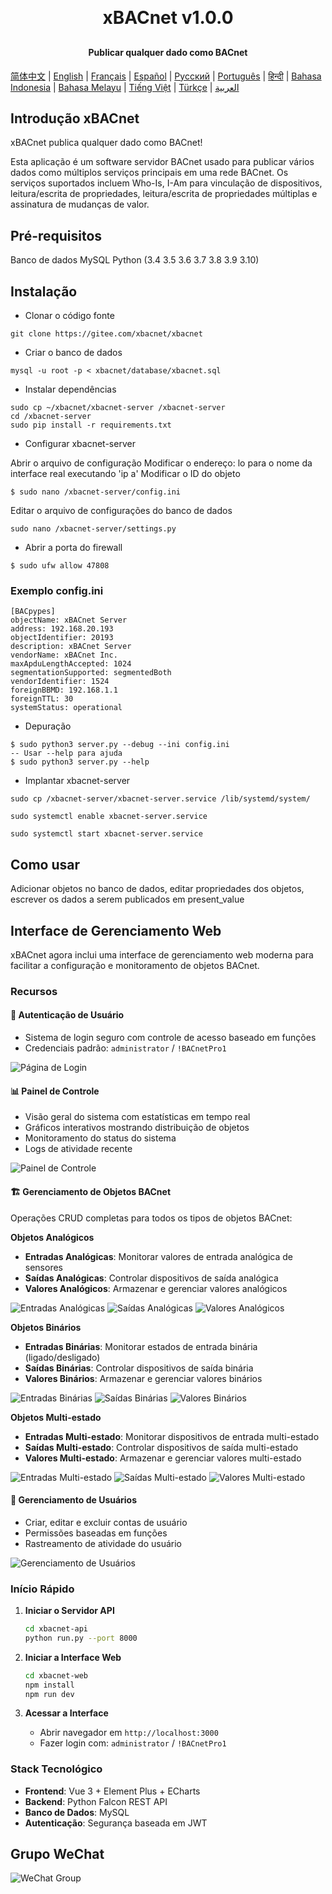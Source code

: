 <h1 align="center" style="margin: 30px 0 30px; font-weight: bold;">xBACnet v1.0.0</h1>
<h4 align="center">Publicar qualquer dado como BACnet</h4>

[简体中文](./README_CN.md) | [English](./README.md) | [Français](./README_FR.md) | [Español](./README_ES.md) | [Русский](./README_RU.md) | [Português](./README_PT.md) | [हिन्दी](./README_HI.md) | [Bahasa Indonesia](./README_ID.md) | [Bahasa Melayu](./README_MS.md) | [Tiếng Việt](./README_VI.md) | [Türkçe](./README_TR.md) | [العربية](./README_AR.md)

## Introdução xBACnet

xBACnet publica qualquer dado como BACnet!

Esta aplicação é um software servidor BACnet usado para publicar vários dados como múltiplos serviços principais em uma rede BACnet.
Os serviços suportados incluem Who-Is, I-Am para vinculação de dispositivos, leitura/escrita de propriedades, leitura/escrita de propriedades múltiplas e assinatura de mudanças de valor.


## Pré-requisitos
Banco de dados MySQL
Python (3.4 3.5 3.6 3.7 3.8 3.9 3.10)


## Instalação

* Clonar o código fonte
```
git clone https://gitee.com/xbacnet/xbacnet
```
* Criar o banco de dados
```
mysql -u root -p < xbacnet/database/xbacnet.sql
```
* Instalar dependências
```
sudo cp ~/xbacnet/xbacnet-server /xbacnet-server
cd /xbacnet-server
sudo pip install -r requirements.txt
```

* Configurar xbacnet-server

Abrir o arquivo de configuração
Modificar o endereço: lo para o nome da interface real executando 'ip a'
Modificar o ID do objeto
```
$ sudo nano /xbacnet-server/config.ini
```

Editar o arquivo de configurações do banco de dados
```
sudo nano /xbacnet-server/settings.py
```

* Abrir a porta do firewall
```
$ sudo ufw allow 47808
```


### Exemplo config.ini
```
[BACpypes]
objectName: xBACnet Server
address: 192.168.20.193
objectIdentifier: 20193
description: xBACnet Server
vendorName: xBACnet Inc.
maxApduLengthAccepted: 1024
segmentationSupported: segmentedBoth
vendorIdentifier: 1524
foreignBBMD: 192.168.1.1
foreignTTL: 30
systemStatus: operational
```


* Depuração
```
$ sudo python3 server.py --debug --ini config.ini
-- Usar --help para ajuda
$ sudo python3 server.py --help
```

* Implantar xbacnet-server
```
sudo cp /xbacnet-server/xbacnet-server.service /lib/systemd/system/
```

```
sudo systemctl enable xbacnet-server.service
```

```
sudo systemctl start xbacnet-server.service
```

## Como usar
Adicionar objetos no banco de dados, editar propriedades dos objetos, escrever os dados a serem publicados em present_value

## Interface de Gerenciamento Web

xBACnet agora inclui uma interface de gerenciamento web moderna para facilitar a configuração e monitoramento de objetos BACnet.

### Recursos

#### 🔐 Autenticação de Usuário
- Sistema de login seguro com controle de acesso baseado em funções
- Credenciais padrão: `administrator` / `!BACnetPro1`

![Página de Login](images/login.png)

#### 📊 Painel de Controle
- Visão geral do sistema com estatísticas em tempo real
- Gráficos interativos mostrando distribuição de objetos
- Monitoramento do status do sistema
- Logs de atividade recente

![Painel de Controle](images/dashboard.png)

#### 🏗️ Gerenciamento de Objetos BACnet
Operações CRUD completas para todos os tipos de objetos BACnet:

**Objetos Analógicos**
- **Entradas Analógicas**: Monitorar valores de entrada analógica de sensores
- **Saídas Analógicas**: Controlar dispositivos de saída analógica
- **Valores Analógicos**: Armazenar e gerenciar valores analógicos

![Entradas Analógicas](images/analog-inputs.png)
![Saídas Analógicas](images/analog-outputs.png)
![Valores Analógicos](images/analog-values.png)

**Objetos Binários**
- **Entradas Binárias**: Monitorar estados de entrada binária (ligado/desligado)
- **Saídas Binárias**: Controlar dispositivos de saída binária
- **Valores Binários**: Armazenar e gerenciar valores binários

![Entradas Binárias](images/binary-inputs.png)
![Saídas Binárias](images/binary-outputs.png)
![Valores Binários](images/binary-values.png)

**Objetos Multi-estado**
- **Entradas Multi-estado**: Monitorar dispositivos de entrada multi-estado
- **Saídas Multi-estado**: Controlar dispositivos de saída multi-estado
- **Valores Multi-estado**: Armazenar e gerenciar valores multi-estado

![Entradas Multi-estado](images/multi-state-inputs.png)
![Saídas Multi-estado](images/multi-state-outputs.png)
![Valores Multi-estado](images/multi-state-values.png)

#### 👥 Gerenciamento de Usuários
- Criar, editar e excluir contas de usuário
- Permissões baseadas em funções
- Rastreamento de atividade do usuário

![Gerenciamento de Usuários](images/user-management.png)

### Início Rápido

1. **Iniciar o Servidor API**
   ```bash
   cd xbacnet-api
   python run.py --port 8000
   ```

2. **Iniciar a Interface Web**
   ```bash
   cd xbacnet-web
   npm install
   npm run dev
   ```

3. **Acessar a Interface**
   - Abrir navegador em `http://localhost:3000`
   - Fazer login com: `administrator` / `!BACnetPro1`

### Stack Tecnológico
- **Frontend**: Vue 3 + Element Plus + ECharts
- **Backend**: Python Falcon REST API
- **Banco de Dados**: MySQL
- **Autenticação**: Segurança baseada em JWT

## Grupo WeChat

![WeChat Group](qr_code_wechat_group.png)
